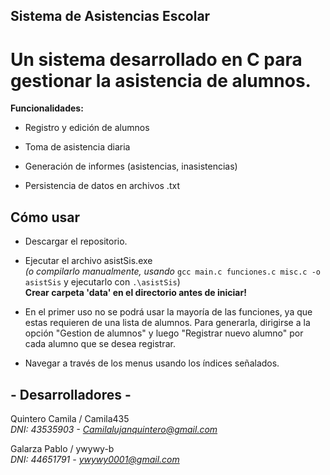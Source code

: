 ## Sistema de Asistencias Escolar 

# Un sistema desarrollado en C para gestionar la asistencia de alumnos.

**Funcionalidades:**

- Registro y edición de alumnos

- Toma de asistencia diaria

- Generación de informes (asistencias, inasistencias)

- Persistencia de datos en archivos .txt


## Cómo usar

* Descargar el repositorio.

*  Ejecutar el archivo asistSis.exe  
    *(o compilarlo manualmente, usando* `` gcc main.c funciones.c misc.c -o asistSis `` y ejecutarlo con `` .\asistSis ``)  
     **Crear carpeta 'data' en el directorio antes de iniciar!**

*  En el primer uso no se podrá usar la mayoría de las funciones, ya que estas requieren de una lista de
   alumnos. Para generarla, dirigirse a la opción "Gestion de alumnos" y luego "Registrar nuevo alumno" por
   cada alumno que se desea registrar. 

* Navegar a través de los menus usando los índices señalados.


## - Desarrolladores - 
Quintero Camila / Camila435  
*DNI: 43535903 - Camilalujanquintero@gmail.com*

Galarza Pablo / ywywy-b  
*DNI: 44651791 - ywywy0001@gmail.com*
